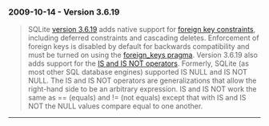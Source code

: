 ### 2009\-10\-14 \- Version 3\.6\.19


> SQLite [version 3\.6\.19](releaselog/3_6_19.html) adds native support for
>  [foreign key constraints](foreignkeys.html), including deferred constraints and
>  cascading deletes. Enforcement of foreign keys is disabled by
>  default for backwards compatibility and must be turned on using
>  the [foreign\_keys pragma](pragma.html#pragma_foreign_keys).
>  Version 3\.6\.19 also adds support for the
>  [IS and IS NOT operators](lang_expr.html#isisnot). Formerly, SQLite (as most
>  other SQL database engines) supported IS NULL and IS NOT NULL. The
>  IS and IS NOT operators are generalizations that allow the right\-hand
>  side to be an arbitrary expression. IS and IS NOT work the same as
>  \=\= (equals) and !\= (not equals) except that with IS and IS NOT the
>  NULL values compare equal to one another.



---

